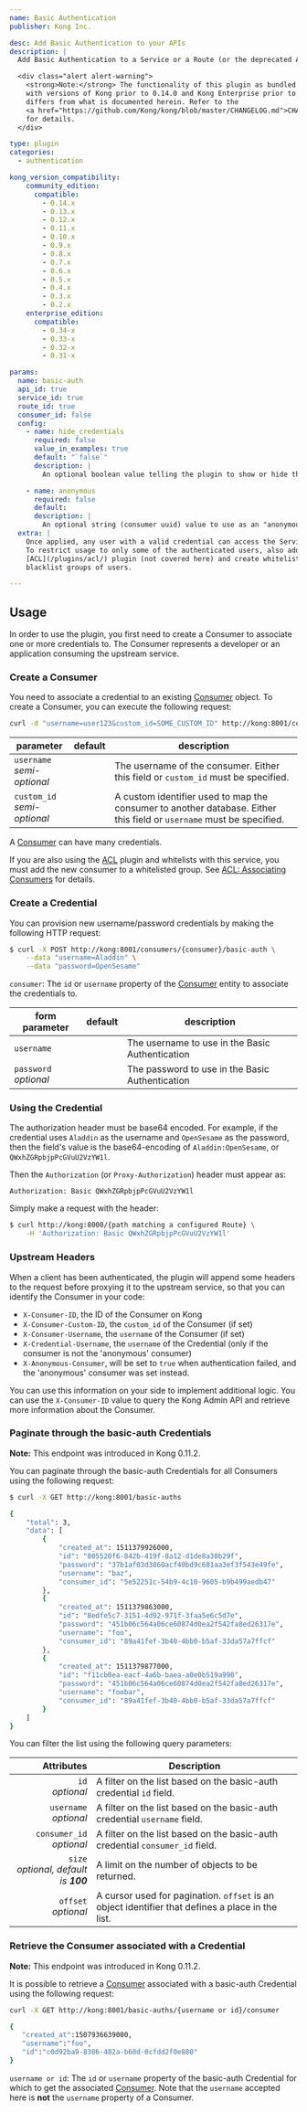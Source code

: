 ```yaml
---
name: Basic Authentication
publisher: Kong Inc.

desc: Add Basic Authentication to your APIs
description: |
  Add Basic Authentication to a Service or a Route (or the deprecated API entity) with username and password protection. The plugin will check for valid credentials in the `Proxy-Authorization` and `Authorization` header (in this order).

  <div class="alert alert-warning">
    <strong>Note:</strong> The functionality of this plugin as bundled
    with versions of Kong prior to 0.14.0 and Kong Enterprise prior to 0.34
    differs from what is documented herein. Refer to the
    <a href="https://github.com/Kong/kong/blob/master/CHANGELOG.md">CHANGELOG</a>
    for details.
  </div>

type: plugin
categories:
  - authentication

kong_version_compatibility:
    community_edition:
      compatible:
        - 0.14.x
        - 0.13.x
        - 0.12.x
        - 0.11.x
        - 0.10.x
        - 0.9.x
        - 0.8.x
        - 0.7.x
        - 0.6.x
        - 0.5.x
        - 0.4.x
        - 0.3.x
        - 0.2.x
    enterprise_edition:
      compatible:
        - 0.34-x
        - 0.33-x
        - 0.32-x
        - 0.31-x

params:
  name: basic-auth
  api_id: true
  service_id: true
  route_id: true
  consumer_id: false
  config:
    - name: hide_credentials
      required: false
      value_in_examples: true
      default: "`false`"
      description: |
        An optional boolean value telling the plugin to show or hide the credential from the upstream service. If `true`, the plugin will strip the credential from the request (i.e. the `Authorization` header) before proxying it.

    - name: anonymous
      required: false
      default:
      description: |
        An optional string (consumer uuid) value to use as an "anonymous" consumer if authentication fails. If empty (default), the request will fail with an authentication failure `4xx`. Please note that this value must refer to the Consumer `id` attribute which is internal to Kong, and **not** its `custom_id`.
  extra: |
    Once applied, any user with a valid credential can access the Service/API.
    To restrict usage to only some of the authenticated users, also add the
    [ACL](/plugins/acl/) plugin (not covered here) and create whitelist or
    blacklist groups of users.

---
```


## Usage

In order to use the plugin, you first need to create a Consumer to associate one or more credentials to. The Consumer represents a developer or an application consuming the upstream service.

### Create a Consumer

You need to associate a credential to an existing [Consumer][consumer-object] object. To create a Consumer, you can execute the following request:

```bash
curl -d "username=user123&custom_id=SOME_CUSTOM_ID" http://kong:8001/consumers/
```

parameter                       | default | description
---                             | ---     | ---
`username`<br>*semi-optional*   |         | The username of the consumer. Either this field or `custom_id` must be specified.
`custom_id`<br>*semi-optional*  |         | A custom identifier used to map the consumer to another database. Either this field or `username` must be specified.

A [Consumer][consumer-object] can have many credentials.

If you are also using the [ACL](/plugins/acl/) plugin and whitelists with this
service, you must add the new consumer to a whitelisted group. See
[ACL: Associating Consumers][acl-associating] for details.

### Create a Credential

You can provision new username/password credentials by making the following HTTP request:

```bash
$ curl -X POST http://kong:8001/consumers/{consumer}/basic-auth \
    --data "username=Aladdin" \
    --data "password=OpenSesame"
```

`consumer`: The `id` or `username` property of the [Consumer][consumer-object] entity to associate the credentials to.

form parameter             | default | description
---                        | ---     | ---
`username`                 |         | The username to use in the Basic Authentication
`password`<br>*optional*   |         | The password to use in the Basic Authentication


### Using the Credential

The authorization header must be base64 encoded. For example, if the credential
uses `Aladdin` as the username and `OpenSesame` as the password, then the field's
value is the base64-encoding of `Aladdin:OpenSesame`, or `QWxhZGRpbjpPcGVuU2VzYW1l`.

Then the `Authorization` (or `Proxy-Authorization`) header must appear as:

```
Authorization: Basic QWxhZGRpbjpPcGVuU2VzYW1l
```

Simply make a request with the header:

```bash
$ curl http://kong:8000/{path matching a configured Route} \
    -H 'Authorization: Basic QWxhZGRpbjpPcGVuU2VzYW1l'
```


### Upstream Headers

When a client has been authenticated, the plugin will append some headers to the request before proxying it to the upstream service, so that you can identify the Consumer in your code:

* `X-Consumer-ID`, the ID of the Consumer on Kong
* `X-Consumer-Custom-ID`, the `custom_id` of the Consumer (if set)
* `X-Consumer-Username`, the `username` of the Consumer (if set)
* `X-Credential-Username`, the `username` of the Credential (only if the consumer is not the 'anonymous' consumer)
* `X-Anonymous-Consumer`, will be set to `true` when authentication failed, and the 'anonymous' consumer was set instead.

You can use this information on your side to implement additional logic. You can use the `X-Consumer-ID` value to query the Kong Admin API and retrieve more information about the Consumer.


### Paginate through the basic-auth Credentials

<div class="alert alert-warning">
  <strong>Note:</strong> This endpoint was introduced in Kong 0.11.2.
</div>

You can paginate through the basic-auth Credentials for all Consumers using the
following request:

```bash
$ curl -X GET http://kong:8001/basic-auths

{
    "total": 3,
    "data": [
        {
            "created_at": 1511379926000,
            "id": "805520f6-842b-419f-8a12-d1de8a30b29f",
            "password": "37b1af03d3860acf40bd9c681aa3ef3f543e49fe",
            "username": "baz",
            "consumer_id": "5e52251c-54b9-4c10-9605-b9b499aedb47"
        },
        {
            "created_at": 1511379863000,
            "id": "8edfe5c7-3151-4d92-971f-3faa5e6c5d7e",
            "password": "451b06c564a06ce60874d0ea2f542fa8ed26317e",
            "username": "foo",
            "consumer_id": "89a41fef-3b40-4bb0-b5af-33da57a7ffcf"
        },
        {
            "created_at": 1511379877000,
            "id": "f11cb0ea-eacf-4a6b-baea-a0e0b519a990",
            "password": "451b06c564a06ce60874d0ea2f542fa8ed26317e",
            "username": "foobar",
            "consumer_id": "89a41fef-3b40-4bb0-b5af-33da57a7ffcf"
        }
    ]
}
```

You can filter the list using the following query parameters:

Attributes | Description
---:| ---
`id`<br>*optional*                       | A filter on the list based on the basic-auth credential `id` field.
`username`<br>*optional*                 | A filter on the list based on the basic-auth credential `username` field.
`consumer_id`<br>*optional*              | A filter on the list based on the basic-auth credential `consumer_id` field.
`size`<br>*optional, default is __100__* | A limit on the number of objects to be returned.
`offset`<br>*optional*                   | A cursor used for pagination. `offset` is an object identifier that defines a place in the list.


### Retrieve the Consumer associated with a Credential

<div class="alert alert-warning">
  <strong>Note:</strong> This endpoint was introduced in Kong 0.11.2.
</div>

It is possible to retrieve a [Consumer][consumer-object] associated with a
basic-auth Credential using the following request:

```bash
curl -X GET http://kong:8001/basic-auths/{username or id}/consumer

{
   "created_at":1507936639000,
   "username":"foo",
   "id":"c0d92ba9-8306-482a-b60d-0cfdd2f0e880"
}
```

`username or id`: The `id` or `username` property of the basic-auth
Credential for which to get the associated [Consumer][consumer-object].
Note that the `username` accepted here is **not** the `username` property of a
Consumer.

[api-object]: /latest/admin-api/#api-object
[configuration]: /latest/configuration
[consumer-object]: /latest/admin-api/#consumer-object
[acl-associating]: /plugins/acl/#associating-consumers
[faq-authentication]: /about/faq/#how-can-i-add-an-authentication-layer-on-a-microservice/api?

